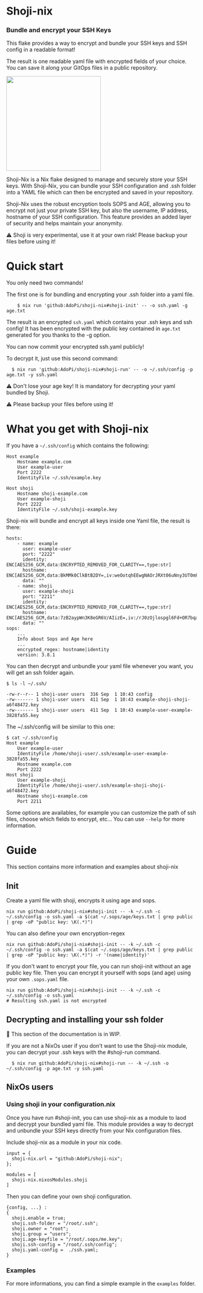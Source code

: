 # Shoji-nix 

### Bundle and encrypt your SSH Keys

This flake provides a way to encrypt and bundle your SSH keys and SSH config in a readable format! 

The result is one readable yaml file with encrypted fields of your choice. You can save it along your GitOps files in a public repository.

<img src="https://github.com/AdoPi/shoji-nix/assets/5956940/84de5a8b-04fe-42f3-ba52-b5f74b2c1ce4" width="250" height="250">

Shoji-Nix is a Nix flake designed to manage and securely store your SSH keys. With Shoji-Nix, you can bundle your SSH configuration and .ssh folder into a YAML file which can then be encrypted and saved in your repository.

Shoji-Nix uses the robust encryption tools SOPS and AGE, allowing you to encrypt not just your private SSH key, but also the username, IP address, hostname of your SSH configuration. This feature provides an added layer of security and helps maintain your anonymity.

⚠️ Shoji is very experimental, use it at your own risk! Please backup your files before using it!

# Quick start

You only need two commands!

The first one is for bundling and encrypting your .ssh folder into a yaml file.

```
    $ nix run 'github:AdoPi/shoji-nix#shoji-init' -- -o ssh.yaml -g age.txt
```

The result is an encrypted `ssh.yaml` which contains your .ssh keys and ssh config! 
It has been encrypted with the public key contained in `age.txt` generated for you thanks to the -g option.

You can now commit your encrypted ssh.yaml publicly!

To decrypt it, just use this second command:

```
  $ nix run 'github:AdoPi/shoji-nix#shoji-run' -- -o ~/.ssh/config -p age.txt -y ssh.yaml
```

⚠️ Don't lose your age key! It is mandatory for decrypting your yaml bundled by Shoji.

⚠️ Please backup your files before using it!

# What you get with Shoji-nix

If you have a `~/.ssh/config` which contains the following:

```
Host example
	Hostname example.com
	User example-user
	Port 2222
	IdentityFile ~/.ssh/example.key

Host shoji
	Hostname shoji-example.com
	User example-shoji
	Port 2222
	IdentityFile ~/.ssh/shoji-example.key

```

Shoji-nix will bundle and encrypt all keys inside one Yaml file, the result is there:

```
hosts:
    - name: example
      user: example-user
      port: "2222"
      identity: ENC[AES256_GCM,data:ENCRYPTED_REMOVED_FOR_CLARITY==,type:str]
      hostname: ENC[AES256_GCM,data:BkMMk0ClkBtB2DY=,iv:weOotqhEEwgNAOrJRXt06uNny3UT0mFYYSJKlyj+Mzk=,tag:lam8Lu5Z1hX5K8xZm6zb4g==,type:str]
      data: ""
    - name: shoji
      user: example-shoji
      port: "2211"
      identity: ENC[AES256_GCM,data:ENCRYPTED_REMOVED_FOR_CLARITY==,type:str]
      hostname: ENC[AES256_GCM,data:7zB2aypWn3K8eGR6V/AIizE=,iv:/rJ0zOjlospgl6Fd+OR7bqaUOmiGLuHLdsRm/2IKyg4=,tag:iVFTR/RdwZJKk0dSARnePQ==,type:str]
      data: ""
sops:
    ...
    Info about Sops and Age here
    ...
    encrypted_regex: hostname|identity
    version: 3.8.1

```

You can then decrypt and unbundle your yaml file whenever you want, you will get an ssh folder again.


```
$ ls -l ~/.ssh/

-rw-r--r-- 1 shoji-user users  316 Sep  1 10:43 config
-rw------- 1 shoji-user users  411 Sep  1 10:43 example-shoji-shoji-a6f48472.key
-rw------- 1 shoji-user users  411 Sep  1 10:43 example-user-example-3828fa55.key
```

The ~/.ssh/config will be similar to this one:

```
$ cat ~/.ssh/config
Host example
	User example-user
	IdentityFile /home/shoji-user/.ssh/example-user-example-3828fa55.key
	Hostname example.com
	Port 2222
Host shoji
	User example-shoji
	IdentityFile /home/shoji-user/.ssh/example-shoji-shoji-a6f48472.key
	Hostname shoji-example.com
	Port 2211
```

Some options are availables, for example you can customize the path of ssh files, choose which fields to encrypt, etc... You can use `--help` for more information.


# Guide

This section contains more information and examples about shoji-nix

## Init
Create a yaml file with shoji, encrypts it using age and sops.

```
nix run github:AdoPi/shoji-nix#shoji-init -- -k ~/.ssh -c ~/.ssh/config -o ssh.yaml -a $(cat ~/.sops/age/keys.txt | grep public | grep -oP "public key: \K(.*)")
```

You can also define your own encryption-regex

```
nix run github:AdoPi/shoji-nix#shoji-init -- -k ~/.ssh -c ~/.ssh/config -o ssh.yaml -a $(cat ~/.sops/age/keys.txt | grep public | grep -oP "public key: \K(.*)") -r '(name|identity)'
```

If you don't want to encrypt your file, you can run shoji-init without an age public key file.
Then you can encrypt it yourself with sops (and age) using your own `.sops.yaml` file.

```
nix run github:AdoPi/shoji-nix#shoji-init -- -k ~/.ssh -c ~/.ssh/config -o ssh.yaml
# Resulting ssh.yaml is not encrypted
```

## Decrypting and installing your ssh folder

:construction: This section of the documentation is in WIP.

If you are not a NixOs user if you don't want to use the Shoji-nix module, you can decrypt your .ssh keys with the #shoji-run command.

```
  $ nix run github:AdoPi/shoji-nix#shoji-run -- -k ~/.ssh -o ~/.ssh/config -p age.txt -y ssh.yaml
```



## NixOs users

### Using shoji in your configuration.nix

Once you have run #shoji-init, you can use shoji-nix as a module to laod and decrypt your bundled yaml file.
This module provides a way to decrypt and unbundle your SSH keys directly from your Nix configuration files.

Include shoji-nix as a module in your nix code.

```
input = {
  shoji-nix.url = "github:AdoPi/shoji-nix";
};
```

```
modules = [
  shoji-nix.nixosModules.shoji
]
```

Then you can define your own shoji configuration.

```
{config, ...} :
{
  shoji.enable = true;
  shoji.ssh-folder = "/root/.ssh";
  shoji.owner = "root";
  shoji.group = "users";
  shoji.age-keyfile = "/root/.sops/me.key";
  shoji.ssh-config = "/root/.ssh/config";
  shoji.yaml-config =  ./ssh.yaml;
}
```
### Examples
For more informations, you can find a simple example in the `examples` folder.

